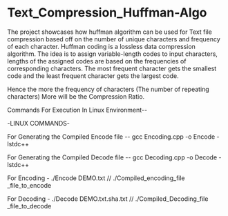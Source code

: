 # Text_Compression_Huffman-Algo
The project showcases how huffman algorithm can be used for Text file compression based off on the number of unique characters and frequency of each character.
Huffman coding is a lossless data compression algorithm. The idea is to assign variable-length codes to input characters, lengths of the assigned codes are based on the frequencies of corresponding characters. The most frequent character gets the smallest code and the least frequent character gets the largest code.

Hence the more the frequency of characters (The number of repeating characters) More will be the Compression Ratio.

Commands For Execution In Linux Environment--

-LINUX COMMANDS-

For Generating the Compiled Encode file -- gcc Encoding.cpp -o Encode -lstdc++
 
For Generating the Compiled Decode file -- gcc Decoding.cpp -o Decode -lstdc++  

For Encoding - ./Encode DEMO.txt	   //    ./Compiled_encoding_file _file_to_encode

For Decoding - ./Decode DEMO.txt.sha.txt  //    ./Compiled_Decoding_file _file_to_decode
